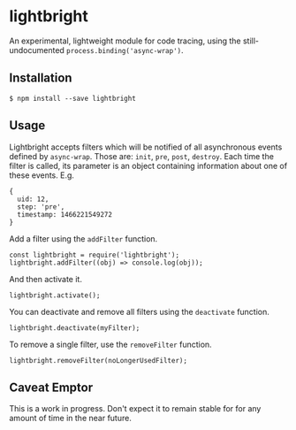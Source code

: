 # lightbright

An experimental, lightweight module for code tracing, using
the still-undocumented `process.binding('async-wrap')`.

## Installation

    $ npm install --save lightbright

## Usage

Lightbright accepts filters which will be notified of all
asynchronous events defined by `async-wrap`. Those are: `init`,
`pre`, `post`, `destroy`. Each time the filter is called, its
parameter is an object containing information about one of these
events. E.g.

    {
      uid: 12,
      step: 'pre',
      timestamp: 1466221549272
    }

Add a filter using the `addFilter` function.

    const lightbright = require('lightbright');
    lightbright.addFilter((obj) => console.log(obj));

And then activate it.

    lightbright.activate();

You can deactivate and remove all filters using the `deactivate`
function.

    lightbright.deactivate(myFilter);

To remove a single filter, use the `removeFilter` function.

    lightbright.removeFilter(noLongerUsedFilter);

## Caveat Emptor

This is a work in progress. Don't expect it to remain stable for
for any amount of time in the near future.